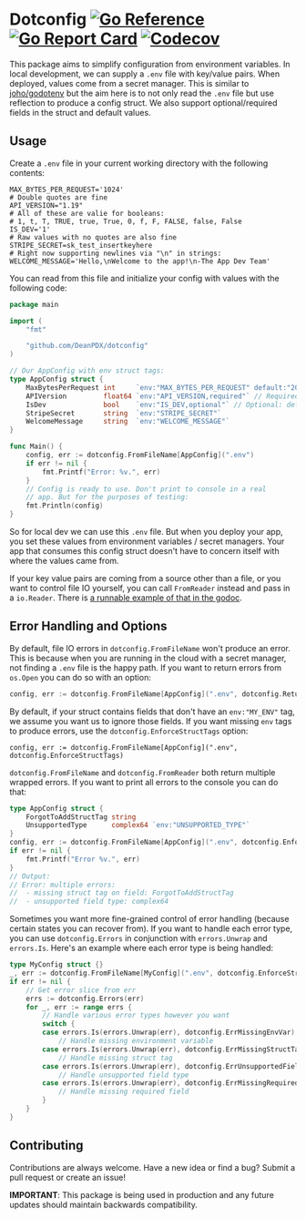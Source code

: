 # Dotconfig [![Go Reference](https://pkg.go.dev/badge/github.com/DeanPDX/dotconfig.svg)](https://pkg.go.dev/github.com/DeanPDX/dotconfig) [![Go Report Card](https://goreportcard.com/badge/github.com/DeanPDX/dotconfig)](https://goreportcard.com/report/github.com/DeanPDX/dotconfig) [![Codecov](https://img.shields.io/codecov/c/github/DeanPDX/dotconfig)](https://app.codecov.io/gh/DeanPDX/dotconfig/)

This package aims to simplify configuration from environment variables. In local development, we can supply a `.env` file with key/value pairs. When deployed, values come from a secret manager. This is similar to [joho/godotenv](https://github.com/joho/godotenv) but the aim here is to not only read the `.env` file but use reflection to produce a config struct. We also support optional/required fields in the struct and default values.

## Usage
Create a `.env` file in your current working directory with the following contents:

```shell
MAX_BYTES_PER_REQUEST='1024'
# Double quotes are fine
API_VERSION="1.19"
# All of these are valie for booleans:
# 1, t, T, TRUE, true, True, 0, f, F, FALSE, false, False
IS_DEV='1'
# Raw values with no quotes are also fine
STRIPE_SECRET=sk_test_insertkeyhere
# Right now supporting newlines via "\n" in strings:
WELCOME_MESSAGE='Hello,\nWelcome to the app!\n-The App Dev Team'
```

You can read from this file and initialize your config with values with the following code:

```go
package main

import (
	"fmt"

	"github.com/DeanPDX/dotconfig"
)

// Our AppConfig with env struct tags:
type AppConfig struct {
	MaxBytesPerRequest int     `env:"MAX_BYTES_PER_REQUEST" default:"2048"` // Defaults to 2048
	APIVersion         float64 `env:"API_VERSION,required"` // Required to be present and not empty string
	IsDev              bool    `env:"IS_DEV,optional"` // Optional: defaults to zero value
	StripeSecret       string  `env:"STRIPE_SECRET"`
	WelcomeMessage     string  `env:"WELCOME_MESSAGE"`
}

func Main() {
	config, err := dotconfig.FromFileName[AppConfig](".env")
	if err != nil {
		fmt.Printf("Error: %v.", err)
	}
	// Config is ready to use. Don't print to console in a real 
	// app. But for the purposes of testing:
	fmt.Println(config)
}
```

So for local dev we can use this `.env` file. But when you deploy your app, you set these values from environment variables / secret managers. Your app that consumes this config struct doesn't have to concern itself with where the values came from.

If your key value pairs are coming from a source other than a file, or you want to control file IO yourself, you can call `FromReader` instead and pass in a `io.Reader`. There is [a runnable example of that in the godoc](https://pkg.go.dev/github.com/DeanPDX/dotconfig#example-FromReader).

## Error Handling and Options

By default, file IO errors in `dotconfig.FromFileName` won't produce an error. This is because when you are running in the cloud with a secret manager, not finding a `.env` file is the happy path. If you want to return errors from `os.Open` you can do so with an option:

```go
config, err := dotconfig.FromFileName[AppConfig](".env", dotconfig.ReturnFileErrors)
```

By default, if your struct contains fields that don't have an `env:"MY_ENV"` tag, we assume you want us to ignore those fields. If you want missing `env` tags to produce errors, use the `dotconfig.EnforceStructTags` option:

```
config, err := dotconfig.FromFileName[AppConfig](".env", dotconfig.EnforceStructTags)
```

`dotconfig.FromFileName` and `dotconfig.FromReader` both return multiple wrapped errors. If you want to print all errors to the console you can do that:

```go
type AppConfig struct {
	ForgotToAddStructTag string
	UnsupportedType   	 complex64 `env:"UNSUPPORTED_TYPE"`
}
config, err := dotconfig.FromFileName[AppConfig](".env", dotconfig.EnforceStructTags)
if err != nil {
	fmt.Printf("Error %v.", err)
}
// Output:
// Error: multiple errors:
//  - missing struct tag on field: ForgotToAddStructTag
//  - unsupported field type: complex64
```

Sometimes you want more fine-grained control of error handling (because certain states you can recover from). If you want to handle each error type, you can use `dotconfig.Errors` in conjunction with `errors.Unwrap` and `errors.Is`. Here's an example where each error type is being handled:

```go
type MyConfig struct {}
_, err := dotconfig.FromFileName[MyConfig](".env", dotconfig.EnforceStructTags)
if err != nil {
	// Get error slice from err
	errs := dotconfig.Errors(err)
	for _, err := range errs {
		// Handle various error types however you want
		switch {
		case errors.Is(errors.Unwrap(err), dotconfig.ErrMissingEnvVar):
			// Handle missing environment variable
		case errors.Is(errors.Unwrap(err), dotconfig.ErrMissingStructTag):
			// Handle missing struct tag
		case errors.Is(errors.Unwrap(err), dotconfig.ErrUnsupportedFieldType):
			// Handle unsupported field type
		case errors.Is(errors.Unwrap(err), dotconfig.ErrMissingRequiredField):
			// Handle missing required field
		}
	}
}
```

## Contributing
Contributions are always welcome. Have a new idea or find a bug? Submit a pull request or create an issue!

**IMPORTANT**: This package is being used in production and any future updates should maintain backwards compatibility.